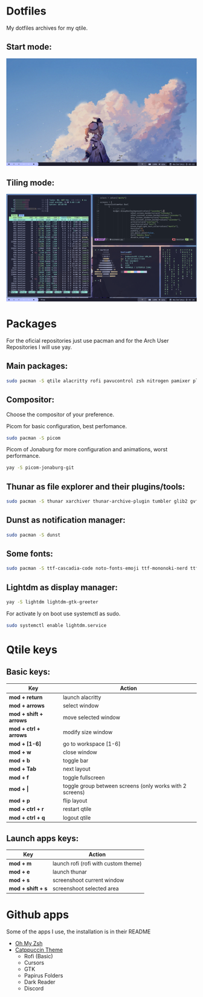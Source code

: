 # Dotfiles

My dotfiles archives for my qtile.

## Start mode:

![App Screenshot](assets/base.png)

## Tiling mode:

![App Screenshot](assets/tiling.png)

# Packages

For the oficial repositories just use pacman and for the Arch User Repositories
I will use yay.

## Main packages:

```bash
sudo pacman -S qtile alacritty rofi pavucontrol zsh nitrogen pamixer playerctl brightnessctl network-manager-applet numlockx scrot zathura qimgv
```

## Compositor:

Choose the compositor of your preference.

Picom for basic configuration, best perfomance.
```bash
sudo pacman -S picom
```

Picom of Jonaburg for more configuration and animations, worst performance.
```bash
yay -S picom-jonaburg-git
```

## Thunar as file explorer and their plugins/tools:

```bash
sudo pacman -S thunar xarchiver thunar-archive-plugin tumbler glib2 gvfs
```

## Dunst as notification manager:

```bash
sudo pacman -S dunst
```

## Some fonts:

```bash
sudo pacman -S ttf-cascadia-code noto-fonts-emoji ttf-mononoki-nerd ttf-roboto-mono-nerd
```

## Lightdm as display manager:

```bash
yay -S lightdm lightdm-gtk-greeter
```

For activate ly on boot use systemctl as sudo.

```bash
sudo systemctl enable lightdm.service
```

# Qtile keys

## Basic keys:

| Key                      | Action                                                   |
| ------------------------ | -------------------------------------------------------- |
| **mod + return**         | launch alacritty                                         |
| **mod + arrows**         | select window                                            |
| **mod + shift + arrows** | move selected window                                     |
| **mod + ctrl + arrows**  | modify size window                                       |
| **mod + [1-6]**          | go to workspace [1-6]                                    |
| **mod + w**              | close window                                             |
| **mod + b**              | toggle bar                                               |
| **mod + Tab**            | next layout                                              |
| **mod + f**              | toggle fullscreen                                        |
| **mod + \|**             | toggle group between screens (only works with 2 screens) |
| **mod + p**              | flip layout                                              |
| **mod + ctrl + r**       | restart qtile                                            |
| **mod + ctrl + q**       | logout qtile                                             |

## Launch apps keys:

| Key                 | Action                               |
| ------------------- | ------------------------------------ |
| **mod + m**         | launch rofi (rofi with custom theme) |
| **mod + e**         | launch thunar                        |
| **mod + s**         | screenshoot current window           |
| **mod + shift + s** | screenshoot selected area            |

# Github apps

Some of the apps I use, the installation is in their README

- [Oh My Zsh](https://github.com/ohmyzsh/ohmyzsh)
- [Catppuccin Theme](https://github.com/catppuccin/catppuccin)
    - Rofi (Basic)
    - Cursors
    - GTK
    - Papirus Folders
    - Dark Reader
    - Discord